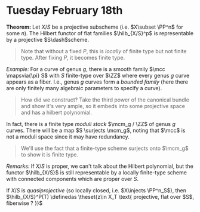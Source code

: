 # Tuesday February 18th

**Theorem:**
Let $X/S$ be a projective subscheme (i.e. $X\subset \PP^n$ for some $n$).
The Hilbert functor of flat families $\hilb_{X/S}^p$ is representable by a projective $S\dash$scheme.

> Note that without a fixed $P$, this is *locally* of finite type but not finite type. 
> After fixing $P$, it becomes finite type.

*Example:*
For a curve of genus $g$, there is a smooth family $\mcc \mapsvia{\pi} S$ with $S$ finite-type over $\ZZ$ where every genus $g$ curve appears as a fiber.
I.e., genus $g$ curves form a *bounded family* (here there are only finitely many algebraic parameters to specify a curve).

> How did we construct? Take the third power of the canonical bundle and show it's very ample, so it embeds into some projective space and has a hilbert polynomial.

In fact, there is a finite type *moduli stack* $\mcm_g / \ZZ$ of genus $g$ curves.
There will be a map $S \surjects \mcm_g$, noting that $\mcc$ is not a moduli space since it may have redundancy.

> We'll use the fact that a finite-type scheme surjects onto $\mcm_g$ to show it is finite type.


*Remarks:*
If $X/S$ is proper, we can't talk about the Hilbert polynomial, but the functor $\hilb_{X/S}$ is still representable by a locally finite-type scheme with connected components which are proper over $S$.

If $X/S$ is *quasiprojective* (so locally closed, i.e. $X\injects \PP^n_S$), then $\hilb_{X/S}^P(T) \definedas \theset{z\in X_T \text{ projective, flat over $S$, fiberwise ? }}$
